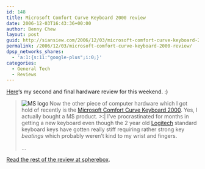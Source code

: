 ```yaml
---
id: 148
title: Microsoft Comfort Curve Keyboard 2000 review
date: 2006-12-03T16:43:36+00:00
author: Benny Chew
layout: post
guid: http://siansiew.com/2006/12/03/microsoft-comfort-curve-keyboard-2000-review/
permalink: /2006/12/03/microsoft-comfort-curve-keyboard-2000-review/
dpsp_networks_shares:
  - 'a:1:{s:11:"google-plus";i:0;}'
categories:
  - General Tech
  - Reviews
---
```

<a target="_blank" href="http://spherebox.com/2006/12/03/microsoft-comfort-curve-keyboard-2000-review/">Here</a>&#8216;s my second and final hardware review for this weekend. :)

> <a target="_blank" href="http://www.microsoft.com/"><img align="left" title="MS logo" id="image95" alt="MS logo" src="http://spherebox.com/wp-content/uploads/2006/12/ms_logo.gif" /></a>Now the other piece of computer hardware which I got hold of recently is the <a target="_blank" href="http://www.microsoft.com/products/info/datasheet.aspx?view=22&#038;pcid=529e6bca-e6cf-46de-90b0-fa958a1dace8&#038;all=yes&#038;type=prod&#038;printAll=Preview+Page">Microsoft Comfort Curve Keyboard 2000</a>. Yes, I actually bought a M$ product. >:| I&#8217;ve procrastinated for months in getting a new keyboard even though the 2 year old <a target="_blank" href="http://www.logitech.com/">Logitech</a> standard keyboard keys have gotten really stiff requiring rather strong key _beatings_ which probably weren&#8217;t kind to my wrist and fingers.
> 
> &#8230;

<a target="_blank" href="http://spherebox.com/2006/12/03/microsoft-comfort-curve-keyboard-2000-review/">Read the rest of the review at spherebox</a>.